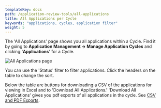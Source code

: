 ```yaml
---
templateKey: docs
path: /application-review-tools/all-applications
title: All Applications per Cycle
keywords: "applications, cycles, application filter"
weight: 5
---
```

The 'All Applications' page shows you all applications within a Cycle. Find it by going to **Application Management -> Manage Application Cycles** and clicking '**Applications**' for a Cycle.

![All Applications page](/img/screenshot-from-2018-11-14-11-11-54.png)

You can use the 'Status' filter to filter applications. Click the headers on the table to change the sort.

Below the table are buttons for downloading a CSV of the applications for viewing in Excel and to 'Download All Applications.' 'Download All Applications' gives you pdf exports of all applications in the cycle. See [CSV and PDF Exports](/docs/application-review-tools/csv-and-pdf-exports).
